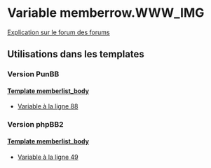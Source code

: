 # Variable memberrow.WWW_IMG
[Explication sur le forum des forums](http://forum.forumactif.com/t294113-listing-des-variables#memberrow.WWW_IMG)

## Utilisations dans les templates

### Version PunBB

#### [Template memberlist_body](punbb/memberlist_body.md)
* [Variable à la ligne 88](../punbb/memberlist_body.tpl#L88)

### Version phpBB2

#### [Template memberlist_body](subsilver/memberlist_body.md)
* [Variable à la ligne 49](../subsilver/memberlist_body.tpl#L49)